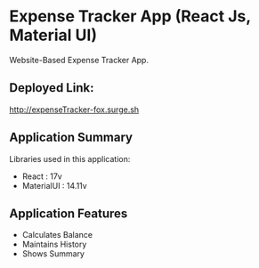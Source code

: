 # Expense Tracker App (React Js, Material UI)
Website-Based Expense Tracker App.

## Deployed Link:
http://expenseTracker-fox.surge.sh

## Application Summary
Libraries used in this application:

- React : 17v
- MaterialUI : 14.11v

## Application Features

- Calculates Balance
- Maintains History
- Shows Summary
